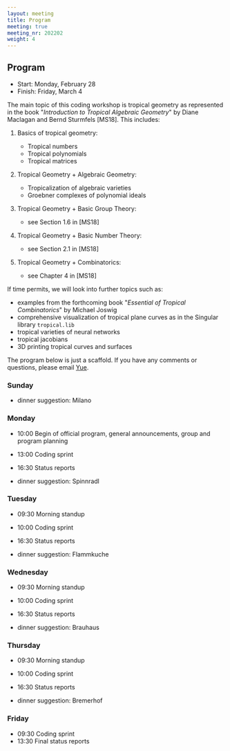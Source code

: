 ```yaml
---
layout: meeting
title: Program
meeting: true
meeting_nr: 202202
weight: 4
---
```



## Program
* Start: Monday, February 28
* Finish: Friday, March 4


The main topic of this coding workshop is tropical geometry as represented in the book "*Introduction to Tropical Algebraic Geometry*" by Diane Maclagan and Bernd Sturmfels [MS18]. This includes:

1. Basics of tropical geometry:
   - Tropical numbers
   - Tropical polynomials
   - Tropical matrices

2. Tropical Geometry + Algebraic Geometry:
   - Tropicalization of algebraic varieties
   - Groebner complexes of polynomial ideals

3. Tropical Geometry + Basic Group Theory:
   - see Section 1.6 in [MS18]

4. Tropical Geometry + Basic Number Theory:
   - see Section 2.1 in [MS18]

5. Tropical Geometry + Combinatorics:
   - see Chapter 4 in [MS18]


If time permits, we will look into further topics such as:
   - examples from the forthcoming book "*Essential of Tropical Combinatorics*" by Michael Joswig
   - comprehensive visualization of tropical plane curves as in the Singular library `tropical.lib`
   - tropical varieties of neural networks
   - tropical jacobians
   - 3D printing tropical curves and surfaces



The program below is just a scaffold. If you have any comments or questions, please email [Yue](mailto:yue.ren2@durham.ac.uk).



### Sunday

- dinner suggestion: Milano

### Monday

- 10:00 Begin of official program, general announcements, group and program planning
- 13:00 Coding sprint
- 16:30 Status reports

- dinner suggestion: Spinnradl

### Tuesday

- 09:30 Morning standup
- 10:00 Coding sprint
- 16:30 Status reports

- dinner suggestion: Flammkuche

### Wednesday

- 09:30 Morning standup
- 10:00 Coding sprint
- 16:30 Status reports

- dinner suggestion: Brauhaus

### Thursday

- 09:30 Morning standup
- 10:00 Coding sprint
- 16:30 Status reports

- dinner suggestion: Bremerhof

### Friday

* 09:30 Coding sprint
* 13:30 Final status reports